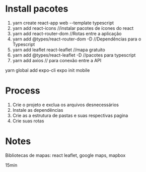 # Install pacotes

1. yarn create react-app web --template typescript
2. yarn add react-icons //instalar pacotes de ícones do react
3. yarn add react-router-dom //Rotas entre a aplicação
4. yarn add @types/react-router-dom -D //Dependências para o Typescript
5. yarn add leaflet react-leaflet //mapa gratuito
6. yarn add @types/react-leaflet -D //pacotes para typescript
7. yarn add axios // para conexão entre a API

yarn global add expo-cli
expo init mobile

# Process

1. Crie o projeto e exclua os arquivos desnecessários
2. Instale as dependências
3. Crie as a estrutura de pastas e suas respectivas pagina
4. Crie suas rotas

# Notes

Bibliotecas de mapas: react leaflet, google maps, mapbox

15min

